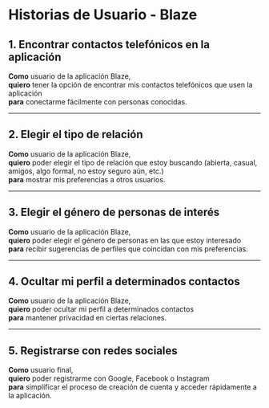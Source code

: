 
# Historias de Usuario - Blaze

## 1. Encontrar contactos telefónicos en la aplicación
**Como** usuario de la aplicación Blaze,  
**quiero** tener la opción de encontrar mis contactos telefónicos que usen la aplicación  
**para** conectarme fácilmente con personas conocidas.

---

## 2. Elegir el tipo de relación
**Como** usuario de la aplicación Blaze,  
**quiero** poder elegir el tipo de relación que estoy buscando (abierta, casual, amigos, algo formal, no estoy seguro aún, etc.)  
**para** mostrar mis preferencias a otros usuarios.

---

## 3. Elegir el género de personas de interés
**Como** usuario de la aplicación Blaze,  
**quiero** poder elegir el género de personas en las que estoy interesado  
**para** recibir sugerencias de perfiles que coincidan con mis preferencias.

---


## 4. Ocultar mi perfil a determinados contactos
**Como** usuario de la aplicación Blaze,  
**quiero** poder ocultar mi perfil a determinados contactos  
**para** mantener privacidad en ciertas relaciones.

---

## 5. Registrarse con redes sociales
**Como** usuario final,  
**quiero** poder registrarme con Google, Facebook o Instagram  
**para** simplificar el proceso de creación de cuenta y acceder rápidamente a la aplicación.
